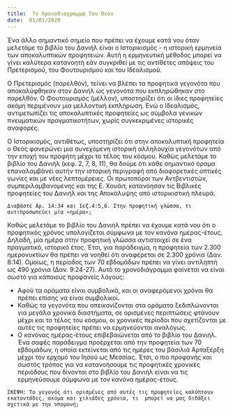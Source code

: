 ```yaml
---
title:  Το Χρονοδιαγραμμα Του Θεου
date:  01/01/2020
---
```


Ένα άλλο σημαντικό σημείο που πρέπει να έχουμε κατά νου όταν μελετάμε το βιβλίο του Δανιήλ είναι ο Ιστορικισμός - η ιστορική ερμηνεία των αποκαλυπτικών προφητειών. Αυτή η ερμηνευτική μέθοδος μπορεί να γίνει καλύτερα κατανοητή εάν συγκριθεί με τις αντίθετες απόψεις του Πρετερισμού, του Φουτουρισμού και του Ιδεαλισμού.

Ο Πρετερισμός (παρελθόν), τείνει να βλέπει τα προφητικά γεγονότα που αποκαλύφθηκαν στον Δανιήλ ως γεγονότα που εκπληρώθηκαν στο παρελθόν. Ο Φουτουρισμός (μέλλον), υποστηρίζει ότι οι ίδιες προφητείες ακόμη περιμένουν μια μελλοντική εκπλήρωση. Ενώ ο Ιδεαλισμός, αντιμετωπίζει τις αποκαλυπτικές προφητείες ως σύμβολα γενικών πνευματικών πραγματικοτήτων, χωρίς συγκεκριμένες ιστορικές αναφορές.

Ο Ιστορικισμός, αντιθέτως, υποστηρίζει ότι στην αποκαλυπτική προφητεία ο Θεός φανερώνει μια συνεχόμενη ιστορική αλληλουχία γεγονότων από την εποχή του προφήτη μέχρι το τέλος του κόσμου. Καθώς μελετάμε το βιβλίο του Δανιήλ (κεφ. 2, 7, 8, 11), θα δούμε ότι κάθε σημαντικό όραμα επαναλαμβάνει αυτήν την ιστορική περιγραφή από διαφορετικές οπτικές γωνίες και με νέες λεπτομέρειες. Οι πρωτοπόροι των Αντβεντιστών, συμπεριλαμβανομένης και της Ε. Χουάιτ, κατανόησαν τις Βιβλικές προφητείες του Δανιήλ και της Αποκάλυψης από ιστορικιστική πλευρά.

`Διαβάστε Αρ. 14:34 και Ιεζ.4:5,6. Στην προφητική γλώσσα, τι αντιπροσωπεύει μία «ημέρα»;`

Καθώς μελετάμε το βιβλίο του Δανιήλ πρέπει να έχουμε κατά νου ότι ο προφητικός χρόνος υπολογίζεται σύμφωνα με τον κανόνα ημέρας-έτους.  Δηλαδή, μία ημέρα στην προφητική γλώσσα αντιστοιχεί σε ένα πραγματικό, ιστορικό έτος.  Έτσι, για παράδειγμα, η προφητεία των 2.300 ημερονυκτίων θα πρέπει να νοηθεί ότι αναφέρεται σε 2.300 χρόνια (Δαν. 8:14). Ομοίως, η περίοδος των 70 εβδομάδων πρέπει να γίνει αντιληπτή ως 490 χρόνια (Δαν. 9:24-27). Αυτό το χρονοδιάγραμμα φαίνεται να είναι σωστό για κάποιους προφανείς λόγους:

- Αφού τα οράματα είναι συμβολικά, και οι αναφερόμενοι χρόνοι θα πρέπει επίσης να είναι συμβολικοί.
- Καθώς τα γεγονότα που απεικονίζονται στα οράματα ξεδιπλώνονται για μεγάλα χρονικά διαστήματα, σε ορισμένες περιπτώσεις φτάνουν μέχρι και το τέλος του κόσμου, οι χρονικές περίοδοι που σχετίζονται με αυτές τις προφητείες πρέπει να ερμηνεύονται αναλόγως.
- Ο κανόνας ημέρας-έτους επιβεβαιώνεται από το βιβλίο του Δανιήλ. Ένα σαφές παράδειγμα προέρχεται από την προφητεία των 70 εβδομάδων, η οποία εκτείνεται από τις ημέρες του βασιλιά Αρταξέρξη μέχρι τον ερχομό του Ιησού ως Μεσσίας. Έτσι, ο πιο προφανής και σωστός τρόπος για να κατανοήσουμε τις προφητικές χρονικές περιόδους που δίνονται στο βιβλίο του Δανιήλ είναι να τις ερμηνεύσουμε σύμφωνα με τον κανόνα ημέρας-έτους.

`ΣΚΕΨΗ: Το γεγονός ότι ορισμένες από αυτές τις προφητείες καλύπτουν εκατοντάδες, ακόμα και χιλιάδες χρόνια, τι  μπορεί να μας διδάξει σχετικά με την υπομονή;`